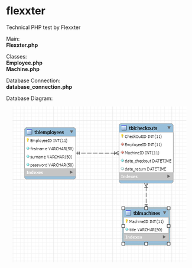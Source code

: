 # flexxter
Technical PHP test by Flexxter

Main: <br>
    <b>Flexxter.php</b>
    
Classes:<br>
    <b>Employee.php</b><br>
    <b>Machine.php</b>
       
Database Connection: <br>
    <b>database_connection.php </b>
    
Database Diagram: 
<div align="center">
<img src="https://github.com/CaioNarvaez/flexxter/blob/main/database-diagram.png">
</div>
